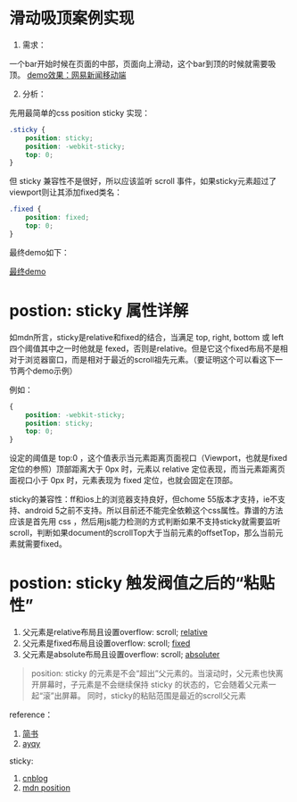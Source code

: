 # 滑动吸顶案例实现

1. 需求：

一个bar开始时候在页面的中部，页面向上滑动，这个bar到顶的时候就需要吸顶。 [demo效果：网易新闻移动端](http://3g.163.com/touch/news/subchannel/all?version=v_standard&dataversion=A&uversion=A)


2. 分析：

先用最简单的css position sticky 实现：

```css
.sticky {
    position: sticky;
    position: -webkit-sticky;
    top: 0;
}
```

但 sticky 兼容性不是很好，所以应该监听 scroll 事件，如果sticky元素超过了viewport则让其添加fixed类名：

```css
.fixed {
    position: fixed;
    top: 0;
}
```

最终demo如下：

[最终demo](https://bmxklyzj.github.io/demo-exercise/2018-03/scroll-and-sticky/demo/index.html)

# postion: sticky 属性详解

如mdn所言，sticky是relative和fixed的结合，当满足 top, right, bottom 或 left 四个阈值其中之一时他就是 fexed，否则是relative。但是它这个fixed布局不是相对于浏览器窗口，而是相对于最近的scroll祖先元素。（要证明这个可以看这下一节两个demo示例）

例如：

```css
{
    position: -webkit-sticky;
    position: sticky;
    top: 0;
}
```

设定的阈值是 top:0 ，这个值表示当元素距离页面视口（Viewport，也就是fixed定位的参照）顶部距离大于 0px 时，元素以 relative 定位表现，而当元素距离页面视口小于 0px 时，元素表现为 fixed 定位，也就会固定在顶部。

sticky的兼容性：ff和ios上的浏览器支持良好，但chome 55版本才支持，ie不支持、android 5之前不支持。所以目前还不能完全依赖这个css属性。靠谱的方法应该是首先用 css ，然后用js能力检测的方式判断如果不支持sticky就需要监听scroll，判断如果document的scrollTop大于当前元素的offsetTop，那么当前元素就需要fixed。

# postion: sticky 触发阀值之后的“粘贴性”

1. 父元素是relative布局且设置overflow: scroll;
[relative](https://bmxklyzj.github.io/demo-exercise/2018-03/scroll-and-sticky/demo/relative.html)
2. 父元素是fixed布局且设置overflow: scroll;
[fixed](https://bmxklyzj.github.io/demo-exercise/2018-03/scroll-and-sticky/demo/fixed.html)
2. 父元素是absolute布局且设置overflow: scroll;
[absoluter](https://bmxklyzj.github.io/demo-exercise/2018-03/scroll-and-sticky/demo/absolute-hide-with-parent.html)

> position: sticky 的元素是不会“超出”父元素的。当滚动时，父元素也快离开屏幕时，子元素是不会继续保持 sticky 的状态的，它会随着父元素一起“滚”出屏幕。
同时，sticky的粘贴范围是最近的scroll父元素

reference：

1. [简书](https://www.jianshu.com/p/b72f504121f5)
2. [ayqy](http://www.ayqy.net/blog/%E5%90%B8%E9%A1%B6%E6%95%88%E6%9E%9C%E8%A7%A3%E5%86%B3%E6%96%B9%E6%A1%88/)

sticky:

1. [cnblog](http://www.cnblogs.com/coco1s/p/6402723.html)
3. [mdn position](https://developer.mozilla.org/zh-CN/docs/Web/CSS/position)